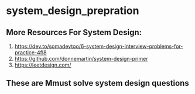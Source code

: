 # system_design_prepration

## More Resources For System Design:
1. https://dev.to/somadevtoo/6-system-design-interview-problems-for-practice-4fl8
2. https://github.com/donnemartin/system-design-primer
3. https://leetdesign.com/


## These are Mmust solve system design questions 
